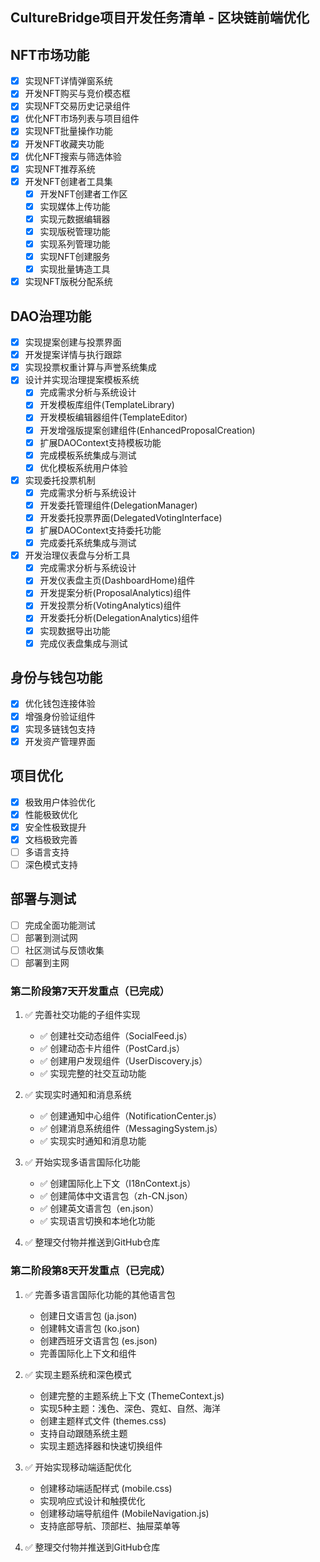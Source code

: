 ## CultureBridge项目开发任务清单 - 区块链前端优化

## NFT市场功能
- [x] 实现NFT详情弹窗系统
- [x] 开发NFT购买与竞价模态框
- [x] 实现NFT交易历史记录组件
- [x] 优化NFT市场列表与项目组件
- [x] 实现NFT批量操作功能
- [x] 开发NFT收藏夹功能
- [x] 优化NFT搜索与筛选体验
- [x] 实现NFT推荐系统
- [x] 开发NFT创建者工具集
  - [x] 开发NFT创建者工作区
  - [x] 实现媒体上传功能
  - [x] 实现元数据编辑器
  - [x] 实现版税管理功能
  - [x] 实现系列管理功能
  - [x] 实现NFT创建服务
  - [x] 实现批量铸造工具
- [x] 实现NFT版税分配系统

## DAO治理功能
- [x] 实现提案创建与投票界面
- [x] 开发提案详情与执行跟踪
- [x] 实现投票权重计算与声誉系统集成
- [x] 设计并实现治理提案模板系统
  - [x] 完成需求分析与系统设计
  - [x] 开发模板库组件(TemplateLibrary)
  - [x] 开发模板编辑器组件(TemplateEditor)
  - [x] 开发增强版提案创建组件(EnhancedProposalCreation)
  - [x] 扩展DAOContext支持模板功能
  - [x] 完成模板系统集成与测试
  - [x] 优化模板系统用户体验
- [x] 实现委托投票机制
  - [x] 完成需求分析与系统设计
  - [x] 开发委托管理组件(DelegationManager)
  - [x] 开发委托投票界面(DelegatedVotingInterface)
  - [x] 扩展DAOContext支持委托功能
  - [x] 完成委托系统集成与测试
- [x] 开发治理仪表盘与分析工具
  - [x] 完成需求分析与系统设计
  - [x] 开发仪表盘主页(DashboardHome)组件
  - [x] 开发提案分析(ProposalAnalytics)组件
  - [x] 开发投票分析(VotingAnalytics)组件
  - [x] 开发委托分析(DelegationAnalytics)组件
  - [x] 实现数据导出功能
  - [x] 完成仪表盘集成与测试

## 身份与钱包功能
- [x] 优化钱包连接体验
- [x] 增强身份验证组件
- [x] 实现多链钱包支持
- [x] 开发资产管理界面

## 项目优化
- [x] 极致用户体验优化
- [x] 性能极致优化
- [x] 安全性极致提升
- [x] 文档极致完善
- [ ] 多语言支持
- [ ] 深色模式支持

## 部署与测试
- [ ] 完成全面功能测试
- [ ] 部署到测试网
- [ ] 社区测试与反馈收集
- [ ] 部署到主网

### 第二阶段第7天开发重点（已完成）
1. ✅ 完善社交功能的子组件实现
   - ✅ 创建社交动态组件（SocialFeed.js）
   - ✅ 创建动态卡片组件（PostCard.js）
   - ✅ 创建用户发现组件（UserDiscovery.js）
   - ✅ 实现完整的社交互动功能

2. ✅ 实现实时通知和消息系统
   - ✅ 创建通知中心组件（NotificationCenter.js）
   - ✅ 创建消息系统组件（MessagingSystem.js）
   - ✅ 实现实时通知和消息功能

3. ✅ 开始实现多语言国际化功能
   - ✅ 创建国际化上下文（I18nContext.js）
   - ✅ 创建简体中文语言包（zh-CN.json）
   - ✅ 创建英文语言包（en.json）
   - ✅ 实现语言切换和本地化功能

4. ✅ 整理交付物并推送到GitHub仓库

### 第二阶段第8天开发重点（已完成）
1. ✅ 完善多语言国际化功能的其他语言包
   - 创建日文语言包 (ja.json)
   - 创建韩文语言包 (ko.json)
   - 创建西班牙文语言包 (es.json)
   - 完善国际化上下文和组件

2. ✅ 实现主题系统和深色模式
   - 创建完整的主题系统上下文 (ThemeContext.js)
   - 实现5种主题：浅色、深色、霓虹、自然、海洋
   - 创建主题样式文件 (themes.css)
   - 支持自动跟随系统主题
   - 实现主题选择器和快速切换组件

3. ✅ 开始实现移动端适配优化
   - 创建移动端适配样式 (mobile.css)
   - 实现响应式设计和触摸优化
   - 创建移动端导航组件 (MobileNavigation.js)
   - 支持底部导航、顶部栏、抽屉菜单等

4. ✅ 整理交付物并推送到GitHub仓库

